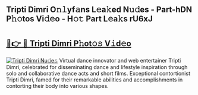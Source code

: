 ## Tripti Dimri O𝚗𝚕yf𝚊ns L𝚎a𝚔ed N𝚞𝚍es - Part-hDN P𝚑𝚘tos Vi𝚍𝚎o - H𝚘𝚝 Part L𝚎a𝚔s rU6xJ

# <h2><a href="http://kfen8e.oniu.top/?m=Tripti+Dimri">🔗👉 🔴 Tripti Dimri P𝚑ot𝚘𝚜 V𝚒d𝚎o</a></h2>

[![Tripti Dimri Nu𝚍e𝚜](https://i.imgur.com/0qMVB7G.gif)](http://kfen8e.oniu.top/?m=Tripti+Dimri)
Virtual dance innovator and web entertainer Tripti Dimri, celebrated for disseminating dance and lifestyle inspiration through solo and collaborative dance acts and short films. Exceptional contortionist Tripti Dimri, famed for their remarkable abilities and accomplishments in contorting their body into various shapes.  
